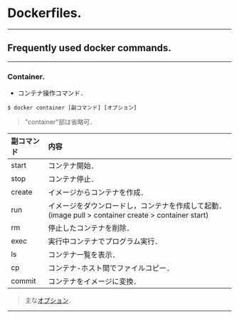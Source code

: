 # Dockerfiles.
---

## Frequently used docker commands.
---

### Container.
- コンテナ操作コマンド．
~~~
$ docker container [副コマンド] [オプション]
~~~
> "container"部は省略可．

| 副コマンド | 内容 | 
| :----- | :----- |
| start | コンテナ開始． | 
| stop | コンテナ停止． |  
| create | イメージからコンテナを作成． |  
| run | イメージをダウンロードし，コンテナを作成して起動．  (image pull > container create > container start) |  
| rm | 停止したコンテナを削除． |  |
| exec | 実行中コンテナでプログラム実行． |  
| ls | コンテナ一覧を表示． |  
| cp | コンテナ-ホスト間でファイルコピー． |  
| commit | コンテナをイメージに変換． |  

[オプション]: https://qiita.com/TaaaZyyy/items/4ecf21f23e6730faf696 
> 主な[オプション]．

---
